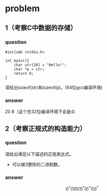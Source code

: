 # problem

## 1（考察C中数据的存储）

### question

```
#include <stdio.h>

int main(){
	char str[20] = "Hello!";
	char *p = str;
	return 0;
}
```

请给出sizeof(str)和sizeof(p)。(64位gcc编译环境)

### answer

20      8（这个在32位编译环境下会是4）

## 2（考察正规式的构造能力）

### question

请给出满足以下描述的正规表达式。

* 可以被3整除的二进制数。

### answer

$$
0^{*}(1(0(1)^{*}0)^{*}1)0^{*}
$$

